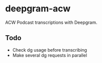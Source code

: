 # deepgram-acw

ACW Podcast transcriptions with Deepgram.

## Todo

+ Check dg usage before transcribing
+ Make several dg requests in parallel
